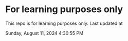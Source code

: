 # For learning purposes only
This repo is for learning purposes only.
Last updated at

Sunday, August 11, 2024 4:30:55 PM

